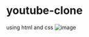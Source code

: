 # youtube-clone
using html and css
![image](https://github.com/user-attachments/assets/789ce5ae-df69-4dc0-b537-8ba9e985aed8)
